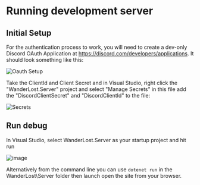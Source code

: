 # Running development server

## Initial Setup

For the authentication process to work, you will need to create a dev-only Discord OAuth Application at https://discord.com/developers/applications. It should look something like this:

![Oauth Setup](https://user-images.githubusercontent.com/25418/165634921-0c8c70a0-2913-433d-a4d1-97bf0a1a1d1f.png)

Take the ClientId and Client Secret and in Visual Studio, right click the "WanderLost.Server" project and select "Manage Secrets" in this file add the "DiscordClientSecret" and "DiscordClientId" to the file:

![Secrets](https://user-images.githubusercontent.com/25418/165635349-c30983da-5f90-452f-9ad7-337cfa125645.png)

## Run debug

In Visual Studio, select WanderLost.Server as your startup project and hit run

![image](https://user-images.githubusercontent.com/25418/165635539-f9fd6d88-2fcc-43bf-a175-a6bbc00b888e.png)

Alternatively from the command line you can use `dotenet run` in the WanderLost\Server folder then launch open the site from your browser.
